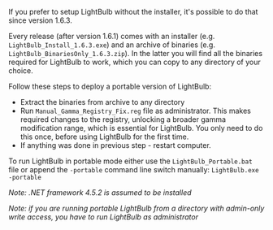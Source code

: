If you prefer to setup LightBulb without the installer, it's possible to do that since version 1.6.3.

Every release (after version 1.6.1) comes with an installer (e.g. `LightBulb_Install_1.6.3.exe`) and an archive of binaries (e.g. `LightBulb_BinariesOnly_1.6.3.zip`). In the latter you will find all the binaries required for LightBulb to work, which you can copy to any directory of your choice.

Follow these steps to deploy a portable version of LightBulb:

- Extract the binaries from archive to any directory
- Run `Manual_Gamma_Registry_Fix.reg` file as administrator. This makes required changes to the registry, unlocking a broader gamma modification range, which is essential for LightBulb. You only need to do this once, before using LightBulb for the first time.
- If anything was done in previous step - restart computer.

To run LightBulb in portable mode either use the `LightBulb_Portable.bat` file or append the `-portable` command line switch manually: `LightBulb.exe -portable`

_Note: .NET framework 4.5.2 is assumed to be installed_

_Note: if you are running portable LightBulb from a directory with admin-only write access, you have to run LightBulb as administrator_